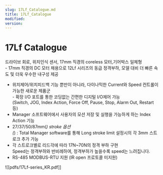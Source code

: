 ```yaml
---
slug: 17Lf_Catalogue.md
title: 17Lf_Catalogue
modified: 
version:
---
```

# 17Lf Catalogue
드라이브 회로, 위치인식 센서, 17mm 직경의 coreless 모터,기어박스 일체형  
- 17mm 직경의 DC 모터 채용으로 12Lf 시리즈의 동급 정격부하, 모델 대비 더 빠른 속도 및 더욱 우수한
내구성 제공  
- 위치제어/위치피드백 기능 뿐만이 아니라, 다이나믹한 Current와 Speed 컨트롤이 가능한 새로운 제품군  
- 확장 I/O 포트를 통한 코딩없는 간편한 디지털 I/O제어 가능  
  (Switch, JOG, Index Action, Force Off, Pause, Stop, Alarm Out, Restart 등)  
- Manager 소프트웨어에서 사용자의 모션 저장 및 실행을 가능하게 하는 Index Action 기능  
- 27/37/50/87mm(*) stroke 옵션  
  (*) : Total Manager software를 통해 Long stroke limit 설정시의 각 3mm 스트로크 추가 가능  
- 각 스트로크별로 리드각에 따라 17N~70N의 정격 부하 구현  
  Speed는 정격부하와 반비례하여, 정격부하가 높을수록 speed는 느려집니다.  
- RS-485 MODBUS-RTU 지원 (IR open 프로토콜 미지원)

![[pdfs/17Lf-series_KR.pdf]]